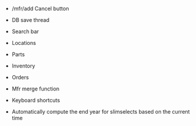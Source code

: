 * /mfr/add Cancel button
* DB save thread

* Search bar

* Locations
* Parts
* Inventory
* Orders

* Mfr merge function
* Keyboard shortcuts
* Automatically compute the end year for slimselects based on the current time
